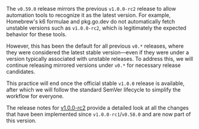 The `v0.59.0` release mirrors the previous `v1.0.0-rc2` release to allow automation tools to recognize it as the latest version.
For example, Homebrew's k6 formulae and pkg.go.dev do not automatically fetch unstable versions such as `v1.0.0-rc2`, which is legitimately the expected behavior for these tools.

However, this has been the default for all previous `v0.*` releases, where they were considered the latest stable version—even if they were under a version typically associated with unstable releases. To address this, we will continue releasing mirrored versions under `v0.*` for necessary release candidates.

This practice will end once the official stable `v1.0.0` release is available, after which we will follow the standard SemVer lifecycle to simplify the workflow for everyone.

The release notes for [v1.0.0-rc2](https://github.com/grafana/k6/releases/v1.0.0-rc2) provide a detailed look at all the changes that have been implemented since `v1.0.0-rc1`/`v0.58.0` and are now part of this version.
